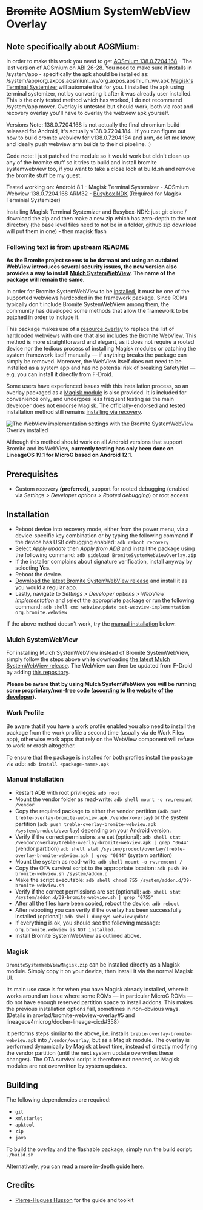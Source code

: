 # ~~Bromite~~ AOSMium SystemWebView Overlay

## Note specifically about AOSMium:

In order to make this work you need to get [AOSmium 138.0.7204.168](https://github.com/AXP-OS/app_aosmium/releases/tag/138.0.7204.168) - The last version of AOSmium on ABI 26-28.  You need to make sure it installs in /system/app - specifically the apk should be installed as: /system/app/org.axpos.aosmium_wv/org.axpos.aosmium_wv.apk [Magisk's Terminal Systemizer](https://github.com/Magisk-Modules-Repo/terminal_systemizer) will automate that for you.  I installed the apk using terminal systemizer, not by converting it after it was already user installed.  This is the only tested method which has worked, I do not recommend /system/app mover.  Overlay is untested but should work, both via root and recovery overlay you'll have to overlay the webview apk yourself.

Versions Note: 138.0.7204.168 is not actually the final chromium build released for Android, it's actually v138.0.7204.184 .  If you can figure out how to build cromite webview for v138.0.7204.184 and arm, do let me know, and ideally push webview arm builds to their ci pipeline. :)

Code note: I just patched the module so it would work but didn't clean up any of the bromite stuff so it tries to build and install bromite systemwebview too, if you want to take a close look at build.sh and remove the bromite stuff be my guest.

Tested working on: Android 8.1 - Magisk Terminal Systemizer - AOSmium Webview 138.0.7204.168 ARM32 - [Busybox NDK](https://github.com/Magisk-Modules-Repo/busybox-ndk) (Required for Magisk Terminial Systemizer)

Installing Magisk Terminal Systemizer and Busybox-NDK: just git clone / download the zip and then make a new zip which has zero-depth to the root directory (the base level files need to not be in a folder, github zip download will put them in one) - then magisk flash

### Following text is from upstream README

**As the Bromite project seems to be dormant and using an outdated WebView introduces several security issues, the new version also provides a way to install [Mulch SystemWebView](#mulch-systemwebview). The name of the package will remain the same.**

In order for Bromite SystemWebView to be [installed](https://github.com/bromite/bromite/wiki/Installing-SystemWebView), it must be one of the supported webviews hardcoded in the framework package. Since ROMs typically don't include Bromite SystemWebView among them, the community has developed some methods that allow the framework to be patched in order to include it.

This package makes use of a [resource overlay](https://source.android.com/docs/core/architecture/rros) to replace the list of hardcoded webviews with one that also includes the Bromite WebView. This method is more straightforward and elegant, as it does not require a rooted device nor the tedious process of installing Magisk modules or patching the system framework itself manually — if anything breaks the package can simply be removed. Moreover, the WebView itself does not need to be installed as a system app and has no potential risk of breaking SafetyNet — e.g. you can install it directly from F-Droid.

Some users have experienced issues with this installation process, so an overlay packaged as a [Magisk module](#magisk) is also provided. It is included for convenience only, and undergoes less frequent testing as the main developer does not endorse Magisk. The officially-endorsed and tested installation method still remains [installing via recovery](#installation).

![The WebView implementation settings with the Bromite SystemWebView Overlay installed](screenshot.png)

Although this method should work on all Android versions that support Bromite and its WebView, **currently testing has only been done on LineageOS 19.1 for MicroG based on Android 12.1**.

## Prerequisites

* Custom recovery **(preferred)**, support for rooted debugging (enabled via *Settings > Developer options > Rooted debugging*) or root access

## Installation

* Reboot device into recovery mode, either from the power menu, via a device-specific key combination or by typing the following command if the device has USB debugging enabled:
`adb reboot recovery`
* Select *Apply update* then *Apply from ADB* and install the package using the following command:
`adb sideload BromiteSystemWebViewOverlay.zip`
* If the installer complains about signature verification, install anyway by selecting **Yes**.
* Reboot the device.
* [Download the latest Bromite SystemWebView release](https://www.bromite.org/system_web_view) and install it as you would a regular app.
* Lastly, navigate to *Settings > Developer options > WebView implementation* and select the appropriate package or run the following command:
`adb shell cmd webviewupdate set-webview-implementation org.bromite.webview`

If the above method doesn't work, try the [manual installation](#manual-installation) below.

### Mulch SystemWebView

For installing Mulch SystemWebView instead of Bromite SystemWebView, simply follow the steps above while downloading [the latest Mulch SystemWebView release](https://gitlab.com/divested-mobile/mulch/-/tree/master/prebuilt). The WebView can then be updated from F-Droid by adding [this repository](https://divestos.org/fdroid/official/).

**Please be aware that by using Mulch SystemWebView you will be running some proprietary/non-free code ([according to the website of the developer](https://divestos.org/pages/browsers#chromium-based)).**

### Work Profile

Be aware that if you have a work profile enabled you also need to install the package from the work profile a second time (usually via de Work Files app), otherwise work apps that rely on the WebView component will refuse to work or crash altogether.

To ensure that the package is installed for both profiles install the package via adb:
`adb install <package-name>.apk`

### Manual installation

* Restart ADB with root privileges:
`adb root`
* Mount the vendor folder as read-write:
`adb shell mount -o rw,remount /vendor`
* Copy the required package to either the vendor partition (`adb push treble-overlay-bromite-webview.apk /vendor/overlay`) or the system partition (`adb push treble-overlay-bromite-webview.apk /system/product/overlay`) depending on your Android version.
* Verify if the correct permissions are set (optional):
`adb shell stat /vendor/overlay/treble-overlay-bromite-webview.apk | grep "0644"` (vendor partition)
`adb shell stat /system/product/overlay/treble-overlay-bromite-webview.apk | grep "0644"` (system partition)
* Mount the system as read-write:
`adb shell mount -o rw,remount /`
* Copy the OTA survival script to the appropriate location:
`adb push 39-bromite-webview.sh /system/addon.d`
* Make the script executable:
`adb shell chmod 755 /system/addon.d/39-bromite-webview.sh`
* Verify if the correct permissions are set (optional):
`adb shell stat /system/addon.d/39-bromite-webview.sh | grep "0755"`
* After all the files have been copied, reboot the device:
`adb reboot`
* After rebooting you can verify if the overlay has been successfully installed (optional):
`adb shell dumpsys webviewupdate`
* If everything is ok, you should see the following message:
`org.bromite.webview is NOT installed.`
* Install Bromite SystemWebView as outlined above.

### Magisk

`BromiteSystemWebViewMagisk.zip` can be installed directly as a Magisk module. Simply copy it on your device, then install it via the normal Magisk UI.

Its main use case is for when you have Magisk already installed, where it works around an issue where some ROMs — in particular MicroG ROMs — do not have enough reserved partition space to install addons. This makes the previous installation options fail, sometimes in non-obvious ways. (Details in arovlad/bromite-webview-overlay#5 and lineageos4microg/docker-lineage-cicd#358)

It performs steps similar to the above, i.e. installs `treble-overlay-bromite-webview.apk` into `/vendor/overlay`, but as a Magisk module. The overlay is performed dynamically by Magisk at boot time, instead of directly modifying the vendor partition (until the next system update overwrites these changes). The OTA survival script is therefore not needed, as Magisk modules are not overwritten by system updates.

## Building

The following dependencies are required:

* `git`
* `xmlstarlet`
* `apktool`
* `zip`
* `java`

To build the overlay and the flashable package, simply run the build script:
`./build.sh`

Alternatively, you can read a more in-depth guide [here](https://github.com/phhusson/treble_experimentations/wiki/How-to-create-an-overlay%3F).

## Credits

* [Pierre-Hugues Husson](https://github.com/phhusson) for the guide and toolkit

